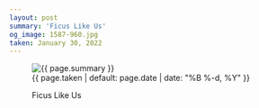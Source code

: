 ```yaml
---
layout: post
summary: 'Ficus Like Us'
og_image: 1587-960.jpg
taken: January 30, 2022
---
```


<figure class="post" data-src="{{ site.assets_url }}/{{ page.og_image }}">
<img alt="{{ page.summary }}" sizes="(min-width: 700px) 50vw, calc(100vw - 2rem)" src="{{ site.assets_url }}/1587-480.jpg" srcset="{{ site.assets_url }}/1587-240.jpg 240w, {{ site.assets_url }}/1587-480.jpg 480w, {{ site.assets_url }}/1587-720.jpg 720w, {{ site.assets_url }}/1587-960.jpg 960w"/>
<figcaption>
<time>{{ page.taken | default: page.date | date: "%B %-d, %Y" }}</time>
<p>Ficus Like Us</p>
</figcaption>
</figure>
